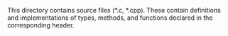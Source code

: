 This directory contains source files (\*.c, \*.cpp). These contain definitions
and implementations of types, methods, and functions declared in the
corresponding header.
